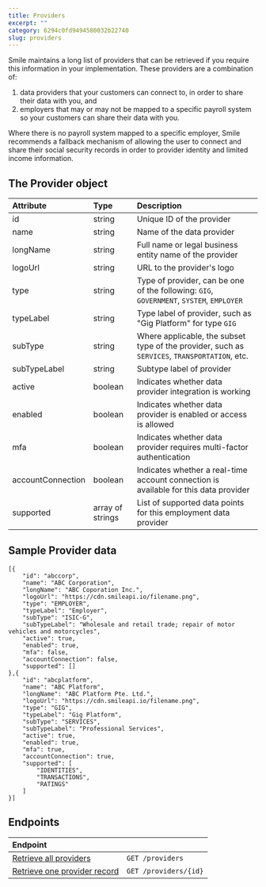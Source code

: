 ```yaml
---
title: Providers  
excerpt: ""  
category: 6294c0fd9494580032b22740  
slug: providers
---
```

Smile maintains a long list of providers that can be retrieved if you require this information in your implementation. These providers are a combination of:

1. data providers that your customers can connect to, in order to share their data with you, and
2. employers that may or may not be mapped to a specific payroll system so your customers can share their data with you.

Where there is no payroll system mapped to a specific employer, Smile recommends a fallback mechanism of allowing the user to connect and share their social security records in order to provider identity and limited income information.

## The Provider object

| Attribute         | Type             | Description                                                                                   |
| :---------------- | :--------------- | :-------------------------------------------------------------------------------------------- |
| id                | string           | Unique ID of the provider                                                                     |
| name              | string           | Name of the data provider                                                                     |
| longName          | string           | Full name or legal business entity name of the provider                                       |
| logoUrl           | string           | URL to the provider's logo                                                                    |
| type              | string           | Type of provider, can be one of the following: `GIG`, `GOVERNMENT`, `SYSTEM`, `EMPLOYER`      |
| typeLabel         | string           | Type label of provider, such as "Gig Platform" for type `GIG`                                 |
| subType           | string           | Where applicable, the subset type of the provider, such as `SERVICES`, `TRANSPORTATION`, etc. |
| subTypeLabel      | string           | Subtype label of provider                                                                     |
| active            | boolean          | Indicates whether data provider integration is working                                        |
| enabled           | boolean          | Indicates whether data provider is enabled or access is allowed                               |
| mfa               | boolean          | Indicates whether data provider requires multi-factor authentication                          |
| accountConnection | boolean          | Indicates whether a real-time account connection is available for this data provider          |
| supported         | array of strings | List of supported data points for this employment data provider                               |

## Sample Provider data

```
[{
    "id": "abccorp",
    "name": "ABC Corporation",
    "longName": "ABC Coporation Inc.",
    "logoUrl": "https://cdn.smileapi.io/filename.png",
    "type": "EMPLOYER",
    "typeLabel": "Employer",
    "subType": "ISIC-G",
    "subTypeLabel": "Wholesale and retail trade; repair of motor vehicles and motorcycles",
    "active": true,
    "enabled": true,
    "mfa": false,
    "accountConnection": false,
    "supported": []
},{
    "id": "abcplatform",
    "name": "ABC Platform",
    "longName": "ABC Platform Pte. Ltd.",
    "logoUrl": "https://cdn.smileapi.io/filename.png",
    "type": "GIG",
    "typeLabel": "Gig Platform",
    "subType": "SERVICES",
    "subTypeLabel": "Professional Services",
    "active": true,
    "enabled": true,
    "mfa": true,
    "accountConnection": true,
    "supported": [
        "IDENTITIES",
        "TRANSACTIONS",
        "RATINGS"
    ]
}]
```



## Endpoints

| Endpoint                                                  |                       |
| :-------------------------------------------------------- | :-------------------- |
| [Retrieve all providers](/reference/list-providers)       | `GET /providers`      |
| [Retrieve one provider record](/reference/get-provider-1) | `GET /providers/{id}` |